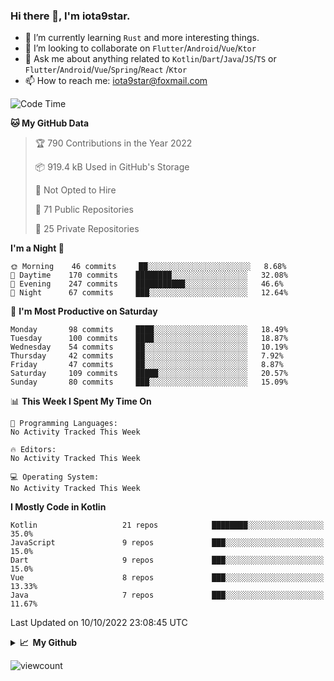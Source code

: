 ### Hi there 👋, I'm iota9star.

- 🌱 I’m currently learning `Rust` and more interesting things.
- 👯 I’m looking to collaborate on `Flutter`/`Android`/`Vue`/`Ktor`
- 💬 Ask me about anything related to `Kotlin`/`Dart`/`Java`/`JS`/`TS` or `Flutter`/`Android`/`Vue`/`Spring`/`React`
  /`Ktor`
- 📫 How to reach me: [iota9star@foxmail.com](iota9star@foxmail.com)



<!--START_SECTION:waka-->
![Code Time](http://img.shields.io/badge/Code%20Time-3%2C090%20hrs%2054%20mins-blue)

**🐱 My GitHub Data** 

> 🏆 790 Contributions in the Year 2022
 > 
> 📦 919.4 kB Used in GitHub's Storage 
 > 
> 🚫 Not Opted to Hire
 > 
> 📜 71 Public Repositories 
 > 
> 🔑 25 Private Repositories  
 > 
**I'm a Night 🦉** 

```text
🌞 Morning    46 commits     ██░░░░░░░░░░░░░░░░░░░░░░░   8.68% 
🌆 Daytime    170 commits    ████████░░░░░░░░░░░░░░░░░   32.08% 
🌃 Evening    247 commits    ███████████░░░░░░░░░░░░░░   46.6% 
🌙 Night      67 commits     ███░░░░░░░░░░░░░░░░░░░░░░   12.64%

```
📅 **I'm Most Productive on Saturday** 

```text
Monday       98 commits     ████░░░░░░░░░░░░░░░░░░░░░   18.49% 
Tuesday      100 commits    ████░░░░░░░░░░░░░░░░░░░░░   18.87% 
Wednesday    54 commits     ██░░░░░░░░░░░░░░░░░░░░░░░   10.19% 
Thursday     42 commits     ██░░░░░░░░░░░░░░░░░░░░░░░   7.92% 
Friday       47 commits     ██░░░░░░░░░░░░░░░░░░░░░░░   8.87% 
Saturday     109 commits    █████░░░░░░░░░░░░░░░░░░░░   20.57% 
Sunday       80 commits     ███░░░░░░░░░░░░░░░░░░░░░░   15.09%

```


📊 **This Week I Spent My Time On** 

```text
💬 Programming Languages: 
No Activity Tracked This Week

🔥 Editors: 
No Activity Tracked This Week

💻 Operating System: 
No Activity Tracked This Week

```

**I Mostly Code in Kotlin** 

```text
Kotlin                   21 repos            ████████░░░░░░░░░░░░░░░░░   35.0% 
JavaScript               9 repos             ███░░░░░░░░░░░░░░░░░░░░░░   15.0% 
Dart                     9 repos             ███░░░░░░░░░░░░░░░░░░░░░░   15.0% 
Vue                      8 repos             ███░░░░░░░░░░░░░░░░░░░░░░   13.33% 
Java                     7 repos             ███░░░░░░░░░░░░░░░░░░░░░░   11.67%

```



 Last Updated on 10/10/2022 23:08:45 UTC
<!--END_SECTION:waka-->

<details>
  <summary><b>📈&nbsp;&nbsp;My Github</b></summary>
  <br>
  <img src='https://github-profile-trophy.vercel.app/?username=iota9star'>
  <img src='https://bad-apple-github-readme.vercel.app/api?show_bg=1&username=iota9star&hide_title=true'>
  <img src='http://cr-skills-chart-widget.azurewebsites.net/api/api?username=iota9star'>
</details>


![viewcount](https://count.getloli.com/get/@iota9star?theme=rule34)
